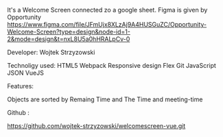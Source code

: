 It's a Welcome Screen connected zo a google sheet.
Figma is given by Opportunity
https://www.figma.com/file/JFmUjx8XLzAj9A4HUSGuZC/Opportunity-Welcome-Screen?type=design&node-id=1-2&mode=design&t=nxL8U5a0hHRALpCv-0

Developer:
Wojtek Strzyzowski

Technoligy used:
HTML5
Webpack
Responsive design
Flex
Git
JavaScript
JSON
VueJS

Features:

Objects are sorted by Remaing Time and The Time and meeting-time

Github :

https://github.com/wojtek-strzyzowski/welcomescreen-vue.git